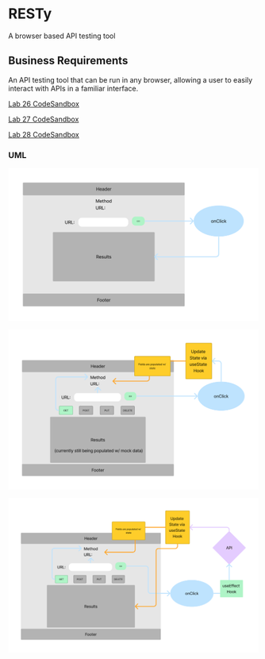 # RESTy

A browser based API testing tool

## Business Requirements

An API testing tool that can be run in any browser, allowing a user to easily interact with APIs in a familiar interface.

[Lab 26 CodeSandbox](https://codesandbox.io/p/github/xhillman/resty/lab26?file=%2Fsrc%2Findex.js&selection=%5B%7B%22endColumn%22%3A1%2C%22endLineNumber%22%3A12%2C%22startColumn%22%3A1%2C%22startLineNumber%22%3A12%7D%5D)

[Lab 27 CodeSandbox](https://codesandbox.io/p/github/xhillman/resty/lab27?file=%2Fsrc%2FApp.js&selection=%5B%7B%22endColumn%22%3A12%2C%22endLineNumber%22%3A3%2C%22startColumn%22%3A12%2C%22startLineNumber%22%3A3%7D%5D)

[Lab 28 CodeSandbox](https://codesandbox.io/p/github/xhillman/resty/effect-hook?file=%2FREADME.md)

### UML

![Lab 26 UML](./public/Lab26UML.jpg)

![Lab 27 UML](./public/Lab27UML.jpg)

![Lab 28 UML](./public/Lab28UML.jpg)
